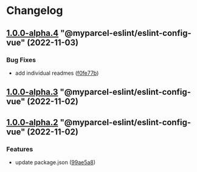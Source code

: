 # Changelog

<!-- MONODEPLOY:BELOW -->

## [1.0.0-alpha.4](https://github/myparcelnl/eslint/compare/@myparcel-eslint/eslint-config-vue@1.0.0-alpha.3...@myparcel-eslint/eslint-config-vue@1.0.0-alpha.4) "@myparcel-eslint/eslint-config-vue" (2022-11-03)


### Bug Fixes

* add individual readmes ([f0fe77b](https://github/myparcelnl/eslint/commit/f0fe77bd13668afdc7472d474aa967771945ae99))




## [1.0.0-alpha.3](https://github/myparcelnl/eslint/compare/@myparcel-eslint/eslint-config-vue@1.0.0-alpha.2...@myparcel-eslint/eslint-config-vue@1.0.0-alpha.3) "@myparcel-eslint/eslint-config-vue" (2022-11-02)




## [1.0.0-alpha.2](https://github/myparcelnl/eslint/compare/@myparcel-eslint/eslint-config-vue@1.0.0-alpha.0...@myparcel-eslint/eslint-config-vue@1.0.0-alpha.2) "@myparcel-eslint/eslint-config-vue" (2022-11-02)


### Features

* update package.json ([99ae5a8](https://github/myparcelnl/eslint/commit/99ae5a866389101f92e0b7ea077306d9dabb44e4))


